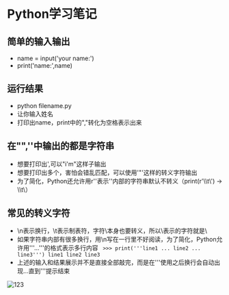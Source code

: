 # Python学习笔记

## 简单的输入输出
- name = input('your name:')
- print('name:',name)

## 运行结果
- python filename.py
- 让你输入姓名
- 打印出name，print中的","转化为空格表示出来

## 在"",''中输出的都是字符串
- 想要打印出',可以"i'm"这样子输出
- 想要打印出多个，害怕会错乱匹配，可以使用'\"'这样的转义字符输出
- 为了简化，Python还允许用r''表示''内部的字符串默认不转义（print(r'\\\t\\') -> \\\t\\）

## 常见的转义字符
- \n表示换行，\t表示制表符，字符\本身也要转义，所以\\表示的字符就是\
- 如果字符串内部有很多换行，用\n写在一行里不好阅读，为了简化，Python允许用'''...'''的格式表示多行内容
` >>> print('''line1
 ... line2
 ... line3''')
 line1
 line2
 line3`
- 上述的输入和结果展示并不是直接全部敲完，而是在'''使用之后换行会自动出现...直到'''提示结束

![123](‪http://i-7.vcimg.com/f56bd15ff38b5c0811d24e21fd0bf1bb110398/ev.JPG)

